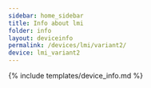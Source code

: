 ```yaml
---
sidebar: home_sidebar
title: Info about lmi
folder: info
layout: deviceinfo
permalink: /devices/lmi/variant2/
device: lmi_variant2
---
```

{% include templates/device_info.md %}
